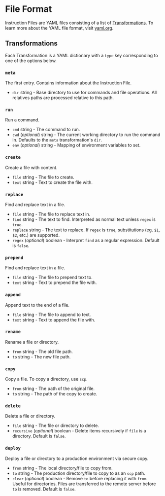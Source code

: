 # File Format

Instruction Files are YAML files consisting of a list of [Transformations](#transformations). To learn more about the YAML file format, visit [yaml.org](https://yaml.org/).

## Transformations

Each Transformation is a YAML dictionary with a `type` key corresponding to one of the options below.

### `meta`

The first entry. Contains information about the Instruction File.

* `dir` string - Base directory to use for commands and file operations. All relatives paths are processed relative to this path.

### `run`

Run a command.

* `cmd` string - The command to run.
* `cwd` (*optional*) string - The current working directory to run the command in. Defaults to the `meta` transformation's `dir`.
* `env` (*optional*) string - Mapping of environment variables to set.

### `create`

Create a file with content.

* `file` string - The file to create.
* `text` string - Text to create the file with.

### `replace`

Find and replace text in a file.

* `file` string - The file to replace text in.
* `find` string - The text to find. Interpreted as normal text unless `regex` is `true`.
* `replace` string - The text to replace. If `regex` is `true`, substitutions (eg. `$1`, `$2`, etc.) are supported.
* `regex` (*optional*) boolean - Interpret `find` as a regular expression. Default is `false`.

### `prepend`

Find and replace text in a file.

* `file` string - The file to prepend text to.
* `text` string - Text to prepend the file with.

### `append`

Append text to the end of a file.

* `file` string - The file to append to text.
* `text` string - Text to append the file with.

### `rename`

Rename a file or directory.

* `from` string - The old file path.
* `to` string - The new file path.

### `copy`

Copy a file. To copy a directory, use `scp`.

* `from` string - The path of the original file.
* `to` string - The path of the copy to create.

### `delete`

Delete a file or directory.

* `file` string - The file or directory to delete.
* `recursive` (*optional*) boolean - Delete items recursively if `file` is a directory. Default is `false`.

### `deploy`

Deploy a file or directory to a production environment via secure copy.

* `from` string - The local directory/file to copy from.
* `to` string - The production directory/file to copy to as an `scp` path.
* `clear` (*optional*) boolean - Remove `to` before replacing it with `from`. Useful for directories. Files are transferred to the remote server before `to` is removed. Default is `false`.
